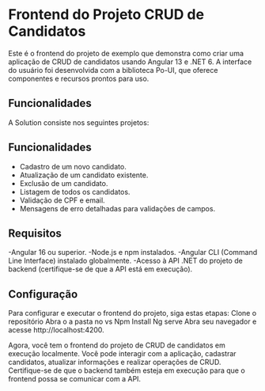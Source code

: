 # Frontend do Projeto CRUD de Candidatos

Este é o frontend do projeto de exemplo que demonstra como criar uma aplicação de CRUD de candidatos usando Angular 13 e .NET 6. A interface do usuário foi desenvolvida com a biblioteca Po-UI, que oferece componentes e recursos prontos para uso.

## Funcionalidades

A Solution consiste nos seguintes projetos:



## Funcionalidades

- Cadastro de um novo candidato.
- Atualização de um candidato existente.
- Exclusão de um candidato.
- Listagem de todos os candidatos.
- Validação de CPF e email.
- Mensagens de erro detalhadas para validações de campos.

## Requisitos

-Angular 16 ou superior.
-Node.js e npm instalados.
-Angular CLI (Command Line Interface) instalado globalmente.
-Acesso à API .NET do projeto de backend (certifique-se de que a API está em execução).


## Configuração

Para configurar e executar o frontend do projeto, siga estas etapas:
Clone o repositório 
Abra o a pasta no vs
Npm Install
Ng serve
Abra seu navegador e acesse http://localhost:4200.

Agora, você tem o frontend do projeto de CRUD de candidatos em execução localmente. Você pode interagir com a aplicação, cadastrar candidatos, atualizar informações e realizar operações de CRUD. Certifique-se de que o backend também esteja em execução para que o frontend possa se comunicar com a API.
